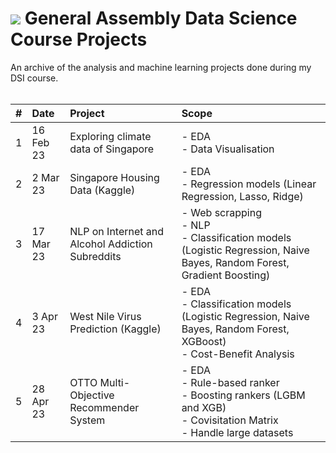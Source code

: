# ![](https://ga-dash.s3.amazonaws.com/production/assets/logo-9f88ae6c9c3871690e33280fcf557f33.png) General Assembly Data Science Course Projects

An archive of the analysis and machine learning projects done during my DSI course.
<br>
<br>

<span style="font-size: 10px;">

|#|Date|Project|Scope|
|:---|:---|:---|:---|
|1|16 Feb 23|Exploring climate data of Singapore|- EDA <br> - Data Visualisation|
|2|2 Mar 23|Singapore Housing Data (Kaggle)|- EDA <br> - Regression models (Linear Regression, Lasso, Ridge)|
|3|17 Mar 23|NLP on Internet and Alcohol Addiction Subreddits|- Web scrapping <br> - NLP <br> - Classification models (Logistic Regression, Naive Bayes, Random Forest, Gradient Boosting)|
|4|3 Apr 23|West Nile Virus Prediction (Kaggle)|- EDA <br> - Classification models (Logistic Regression, Naive Bayes, Random Forest, XGBoost) <br> - Cost-Benefit Analysis|
|5|28 Apr 23|OTTO Multi-Objective Recommender System|- EDA <br> - Rule-based ranker <br> - Boosting rankers (LGBM and XGB) <br> - Covisitation Matrix <br> - Handle large datasets|

</span>

